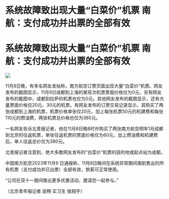 # 系统故障致出现大量“白菜价”机票 南航：支付成功并出票的全部有效

# 系统故障致出现大量“白菜价”机票 南航：支付成功并出票的全部有效

![](https://inews.gtimg.com/om_bt/On5sPeyubx7QBtOS_DRksOa7stLi_pr_HZlv0XTbQuiHIAA/1000)

11月8日晚，有多名网友发帖称，南方航空订票页面出现大量“白菜价”机票。网友发布的截图显示，11月9日成都到上海的某班次机票票面价格仅为0元，另有网友发布的截图中，成都到拉萨的机票也仅为0元。其他网友发布的截图显示，还有大量票面价格仅20元、30元的机票。有网友发布的订票交易记录显示，其购买了两张成都到上海的机票，机票价格单张仅20元，加上每张机票50元的机建费和每张110元的燃油费，两张机票总价格也仅为360元。

一名网友告诉北青报记者，他在11月8日晚8时许购买了两张南方航空明年1月成都到北京的往返机票，单张往返机票的票面价格仅为60元，加上燃油费和机建费后，单人往返总价仅为380元。

北青报记者注意到，绝大多数网友发布的“白菜价”机票的目的地或起点站为成都。

中国南方航空2023年11月9 日通报称，11月8日晚间在系统异常期间南航售出的所有机票（支付成功并已出票）全部有效，旅客可正常使用。

“公司在双十一期间推出更多优惠活动，邀请您一起参与。”

（北京青年报记者 屈畅 实习生 侯翔宇）

